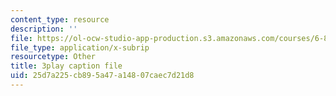 ```yaml
---
content_type: resource
description: ''
file: https://ol-ocw-studio-app-production.s3.amazonaws.com/courses/6-849-geometric-folding-algorithms-linkages-origami-polyhedra-fall-2012/25d7a225cb895a47a14807caec7d21d8_2X9Tv1bF2UM.vtt
file_type: application/x-subrip
resourcetype: Other
title: 3play caption file
uid: 25d7a225-cb89-5a47-a148-07caec7d21d8
---
```

